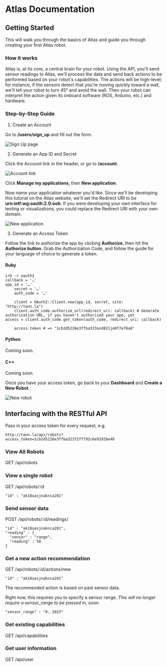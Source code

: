 Atlas Documentation
==========

## Getting Started

This will walk you through the basics of Atlas and guide you through creating your first Atlas robot.

### How it works

Atlas is, at its core, a central brain for your robot. Using the API, you'll send sensor readings to Atlas, we'll process the data and send back actions to be performed based on your robot's capabilities. The actions will be high-level; for instance, if the sensors detect that you're moving quickly toward a wall, we'll tell your robot to turn 45° and avoid the wall. Then your robot can interpret the action given its onboard software (ROS, Arduino, etc.) and hardware.

### Step-by-Step Guide

1. Create an Account

Go to **/users/sign_up** and fill out the form.

![Sign Up page](http://tinypic.com/r/2ltitrr/6)

2. Generate an App ID and Secret

Click the Account link in the header, or go to **/account**.

![Account link](http://tinypic.com/r/azb0cm/6)

Click **Manage my applications**, then **New application**.

Now name your application whatever you'd like. Since we'll be developing this tutorial on the Atlas website, we'll set the Redirect URI to be **urn:ietf:wg:oauth:2.0:oob**. If you were developing your own interface for testing or visualizations, you could replace the Redirect URI with your own domain.

![New application](http://tinypic.com/r/34ybs5g/6)

3. Generate an Access Token

Follow the link to authorize the app by clicking **Authorize**, then hit the **Authorize button**. Grab the Authorization Code, and follow the guide for your language of choice to generate a token.

#### Ruby

    irb -r oauth2
    callback = '…'
  	app_id = '…'
		secret = '…'
		auth_code = '…'
    
		client = OAuth2::Client.new(app_id, secret, site: "http://tann.la")
		client.auth_code.authorize_url(redirect_uri: callback) # Generate authorization URL, if you haven't authorized your app, yet
    access = client.auth_code.get_token(auth_code, redirect_uri: callback)
    
		access.token # => "1cb2d5226e3ffba323asd821jo0f7e78a8"

#### Python

Coming soon.

#### C++

Coming soon.

Once you have your access token, go back to your **Dashboard** and **Create a New Robot**.

![New robot](http://tinypic.com/r/2z8ng52/6)

## Interfacing with the RESTful API

Pass in your access token for every request, e.g.

    http://tann.la/api/robots?access_token=1cb2d5226e3ffba32372ff792c6e9192be48

### View All Robots

GET /api/robots

### View a single robot

GET /api/robots/:id

    "id" : "ak18uasjnaknca281"

### Send sensor data

POST /api/robots/:id/readings/

    "id" : "ak18uasjnaknca281",
    "reading" : {
      "sensor" : "range",
      "reading" : 50
    }

### Get a new action recommendation

GET /api/robots/:id/actions/new

    "id" : "ak18uasjnaknca281"

The recommended action is based on past sensor data.

Right now, this requires you to specify a sensor range. *This will no longer require a sensor_range to be passed in, soon.*

    "sensor_range" : "0..1023"

### Get existing capabilities

GET /api/capabilities

### Get user information

GET /api/user
